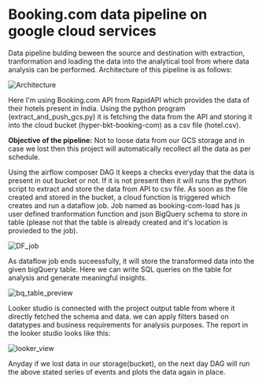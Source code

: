 # Booking.com data pipeline on google cloud services

Data pipeline bulding beween the source and destination with extraction, tranformation and loading the data into the analytical tool from where data analysis can be performed.
Architecture of this pipeline is as follows:

![Architecture](https://github.com/creature-aditya/data_pipeline_google_cloud/assets/83203134/ee606934-b891-4afe-b0a4-d7f2efe2196c)

Here I'm using Booking.com API from RapidAPI which provides the data of their hotels present in India. Using the python program (extract_and_push_gcs.py) it is fetching the data from the API and storing it into the cloud bucket (hyper-bkt-booking-com) as a csv file (hotel.csv).

**Objective of the pipeline:**
Not to loose data from our GCS storage and in case we lost then this project will automatically recollect all the data as per schedule.

Using the airflow composer DAG it keeps a checks everyday that the data is present in out bucket or not. If it is not present then it will runs the python script to extract and store the data from API to csv file. As soon as the file created and stored in the bucket, a cloud function is triggered which creates and run a dataflow job. Job named as booking-com-load has js user defined tranformation function and json BigQuery schema to store in  table (please not that the table is already created and it's location is provieded to the job).

![DF_job](https://github.com/creature-aditya/data_pipeline_google_cloud/assets/83203134/42db30c7-1d69-4bd1-b0f2-2d3bf54ec5f1)


As dataflow job ends suceessfully, it will store the transformed data into the given bigQuery table. Here we can write SQL queries on the table for analysis and generate meaningful insights. 

![bq_table_preview](https://github.com/creature-aditya/data_pipeline_google_cloud/assets/83203134/0dedcc4d-cfa0-48f5-99c1-77a3530fb756)


Looker studio is connected with the project output table from where it directly fetched the schema and data. we can apply filters based on datatypes and business requirements for analysis purposes. 
The report in the looker studio looks like this:

![looker_view](https://github.com/creature-aditya/data_pipeline_google_cloud/assets/83203134/3b62cb4d-053c-4722-b0b4-cec5aa5c0701)

Anyday if we lost data in our storage(bucket), on the next day DAG will run the above stated series of events and plots the data again in place.

